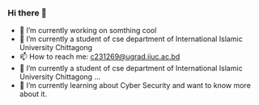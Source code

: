 ### Hi there 👋

- 🔭 I’m currently working on  somthing cool
- 🌱 I’m currently a student of cse department of International Islamic University Chittagong
- 📫 How to reach me: c231269@ugrad.iiuc.ac.bd
-  🔭 I’m currently a student of cse department of International Islamic University Chittagong ...
- 🌱 I’m currently learning about Cyber Security and want to know more about it.
